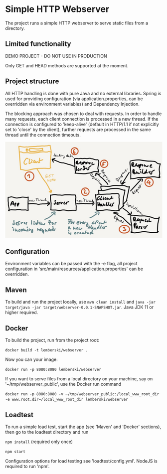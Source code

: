 # Simple HTTP Webserver

The project runs a simple HTTP webserver to serve static files from a directory.

## Limited functionality

DEMO PROJECT - DO NOT USE IN PRODUCTION

Only GET and HEAD methods are supported at the moment.

## Project structure

All HTTP handling is done with pure Java and no external libraries. Spring is used for providing configuration (via application.properties, can be overridden via environment variables) and Dependency Injection.

The blocking approach was chosen to deal with requests. In order to handle many requests, each client connection is processed in a new thread. If the connection is configured to 'keep-alive' (default in HTTP/1.1 if not explicitly set to 'close' by the client), further requests are processed in the same thread until the connection timeouts.

![](drawing.jpeg)

## Configuration

Environment variables can be passed with the -e flag, all project configuration in 'src/main/resources/application.properties' can be overridden.

## Maven

To build and run the project locally, use `mvn clean install` and `java -jar target/java -jar target/webserver-0.0.1-SNAPSHOT.jar`. Java JDK 11 or higher required.

## Docker

To build the project, run from the project root:

`docker build -t lemberski/webserver .`

Now you can your image:

`docker run -p 8080:8080 lemberski/webserver`

If you want to serve files from a local directory on your machine, say on '~/tmp/webserver_public', use the Docker run command

`docker run -p 8080:8080 -v ~/tmp/webserver_public:/local_www_root_dir -e www.root.dir=/local_www_root_dir lemberski/webserver`

## Loadtest

To run a simple load test, start the app (see 'Maven' and 'Docker' sections), then go to the loadtest directory and run

`npm install` (required only once)

`npm start`

Configuration options for load testing see 'loadtest/config.yml'. NodeJS is required to run 'npm'.
